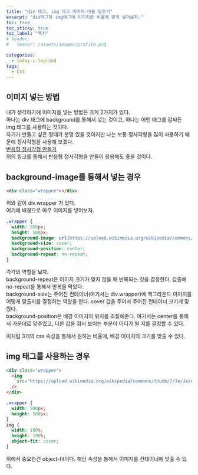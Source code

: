 ```yaml
---
title: "div 태그, img 태그 이미지 비율 맞추기"
excerpt: "div태그와 img태그에 이미지를 비율에 맞게 넣어보자."
toc: true
toc_sticky: true
toc_label: "목차"
# header:
#   teaser: /assets/images/profile.png

categories:
  - today-i-learned
tags:
  - CSS
---
```


## 이미지 넣는 방법

내가 생각하기에 이미지를 넣는 방법은 크게 2가지가 있다.  
하나는 div 태그에 background를 통해서 넣는 것이고, 하나는 어떤 태그를 감싸든 img 태그를 사용하는 것이다.  
자기가 만들고 싶은 형태가 분명 있을 것이지만 나는 보통 정사각형을 많이 사용하기 때문에 정사각형을 사용해 보겠다.  
[반응형 정사각형 만들기](https://minhanpark.github.io/today-i-learned/css-responsive-square/)  
위의 링크를 통해서 반응형 정사각형을 만들어 응용해도 좋을 것이다.

## background-image를 통해서 넣는 경우

```html
<div class="wrapper"></div>
```

위와 같이 div.wrapper 가 있다.  
여기에 배경으로 아무 이미지를 넣어보자.

```css
.wrapper {
  width: 500px;
  height: 500px;
  background-image: url(https://upload.wikimedia.org/wikipedia/commons/thumb/7/7e/Jezero_no.svg/1200px-Jezero_no.svg.png);
  background-size: cover;
  background-position: center;
  background-repeat: no-repeat;
}
```

각각의 역할을 보자.  
background-repeat은 이미지 크기가 맞지 않을 때 반복되는 것을 결정한다. 값중에 no-repeat을 통해서 반복을 막았다.  
background-size는 주어진 컨테이너(여기서는 div.wrapper)에 백그라운드 이미지를 어떻게 맞출지를 결정하는 역할을 한다. cover 값을 주어서 주어진 컨테이너 크기게 맞췄다.  
background-position은 배경 이미지의 위치를 조절해준다. 여기서는 center를 통해서 가운데로 맞추었고, 다른 값을 줘서 보이는 부분이 어디가 될 지를 결정할 수 있다.

이처럼 3개의 css 속성을 통해서 원하는 비율에, 배경 이미지의 크기를 맞출 수 있다.

## img 태그를 사용하는 경우

```html
<div class="wrapper">
  <img
    src="https://upload.wikimedia.org/wikipedia/commons/thumb/7/7e/Jezero_no.svg/1200px-Jezero_no.svg.png"
  />
</div>
```

```css
.wrapper {
  width: 500px;
  height: 500px;
}
img {
  width: 100%;
  height: 100%;
  object-fit: cover;
}
```

위에서 중요한건 object-fit이다. 해당 속성을 통해서 이미지를 컨테이너에 맞출 수 있다.
